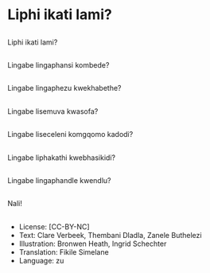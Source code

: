 # Liphi ikati lami?

##
Liphi ikati lami?

##
Lingabe lingaphansi kombede?

##
Lingabe lingaphezu kwekhabethe?

##
Lingabe lisemuva kwasofa?

##
Lingabe liseceleni komgqomo kadodi?

##
Lingabe liphakathi kwebhasikidi?

##
Lingabe lingaphandle kwendlu?

##
Nali!

##
* License: [CC-BY-NC]
* Text: Clare Verbeek, Thembani Dladla, Zanele Buthelezi
* Illustration: Bronwen Heath, Ingrid Schechter
* Translation: Fikile Simelane
* Language: zu
